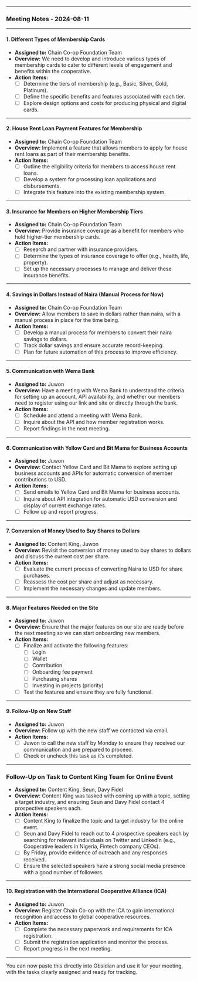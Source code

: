 

---

### Meeting Notes - 2024-08-11

---

#### 1. **Different Types of Membership Cards**
- **Assigned to:** Chain Co-op Foundation Team
- **Overview:** We need to develop and introduce various types of membership cards to cater to different levels of engagement and benefits within the cooperative.
- **Action Items:**
  - [ ] Determine the tiers of membership (e.g., Basic, Silver, Gold, Platinum).
  - [ ] Define the specific benefits and features associated with each tier.
  - [ ] Explore design options and costs for producing physical and digital cards.

---

#### 2. **House Rent Loan Payment Features for Membership**
- **Assigned to:** Chain Co-op Foundation Team
- **Overview:** Implement a feature that allows members to apply for house rent loans as part of their membership benefits.
- **Action Items:**
  - [ ] Outline the eligibility criteria for members to access house rent loans.
  - [ ] Develop a system for processing loan applications and disbursements.
  - [ ] Integrate this feature into the existing membership system.

---

#### 3. **Insurance for Members on Higher Membership Tiers**
- **Assigned to:** Chain Co-op Foundation Team
- **Overview:** Provide insurance coverage as a benefit for members who hold higher-tier membership cards.
- **Action Items:**
  - [ ] Research and partner with insurance providers.
  - [ ] Determine the types of insurance coverage to offer (e.g., health, life, property).
  - [ ] Set up the necessary processes to manage and deliver these insurance benefits.

---

#### 4. **Savings in Dollars Instead of Naira (Manual Process for Now)**
- **Assigned to:** Chain Co-op Foundation Team
- **Overview:** Allow members to save in dollars rather than naira, with a manual process in place for the time being.
- **Action Items:**
  - [ ] Develop a manual process for members to convert their naira savings to dollars.
  - [ ] Track dollar savings and ensure accurate record-keeping.
  - [ ] Plan for future automation of this process to improve efficiency.

---

#### 5. **Communication with Wema Bank**
- **Assigned to:** Juwon
- **Overview:** Have a meeting with Wema Bank to understand the criteria for setting up an account, API availability, and whether our members need to register using our link and site or directly through the bank.
- **Action Items:**
  - [ ] Schedule and attend a meeting with Wema Bank.
  - [ ] Inquire about the API and how member registration works.
  - [ ] Report findings in the next meeting.

---

#### 6. **Communication with Yellow Card and Bit Mama for Business Accounts**
- **Assigned to:** Juwon
- **Overview:** Contact Yellow Card and Bit Mama to explore setting up business accounts and APIs for automatic conversion of member contributions to USD.
- **Action Items:**
  - [ ] Send emails to Yellow Card and Bit Mama for business accounts.
  - [ ] Inquire about API integration for automatic USD conversion and display of current exchange rates.
  - [ ] Follow up and report progress.

---

#### 7. **Conversion of Money Used to Buy Shares to Dollars**
- **Assigned to:** Content King, Juwon
- **Overview:** Revisit the conversion of money used to buy shares to dollars and discuss the current cost per share.
- **Action Items:**
  - [ ] Evaluate the current process of converting Naira to USD for share purchases.
  - [ ] Reassess the cost per share and adjust as necessary.
  - [ ] Implement the necessary changes and update members.

---

#### 8. **Major Features Needed on the Site**
- **Assigned to:** Juwon
- **Overview:** Ensure that the major features on our site are ready before the next meeting so we can start onboarding new members.
- **Action Items:**
  - [ ] Finalize and activate the following features:
    - [ ] Login
    - [ ] Wallet
    - [ ] Contribution
    - [ ] Onboarding fee payment
    - [ ] Purchasing shares
    - [ ] Investing in projects (priority)
  - [ ] Test the features and ensure they are fully functional.

---

#### 9. **Follow-Up on New Staff**
- **Assigned to:** Juwon
- **Overview:** Follow up with the new staff we contacted via email.
- **Action Items:**
  - [ ] Juwon to call the new staff by Monday to ensure they received our communication and are prepared to proceed.
  - [ ] Check or uncheck this task as it’s completed.

---

### **Follow-Up on Task to Content King Team for Online Event**

- **Assigned to:** Content King, Seun, Davy Fidel
- **Overview:** Content King was tasked with coming up with a topic, setting a target industry, and ensuring Seun and Davy Fidel contact 4 prospective speakers each.
- **Action Items:**
  - [ ] Content King to finalize the topic and target industry for the online event.
  - [ ] Seun and Davy Fidel to reach out to 4 prospective speakers each by searching for relevant individuals on Twitter and LinkedIn (e.g., Cooperative leaders in Nigeria, Fintech company CEOs).
  - [ ] By Friday, provide evidence of outreach and any responses received.
  - [ ] Ensure the selected speakers have a strong social media presence with a good number of followers.

---

#### 10. **Registration with the International Cooperative Alliance (ICA)**
- **Assigned to:** Juwon
- **Overview:** Register Chain Co-op with the ICA to gain international recognition and access to global cooperative resources.
- **Action Items:**
  - [ ] Complete the necessary paperwork and requirements for ICA registration.
  - [ ] Submit the registration application and monitor the process.
  - [ ] Report progress in the next meeting.

---

You can now paste this directly into Obsidian and use it for your meeting, with the tasks clearly assigned and ready for tracking.